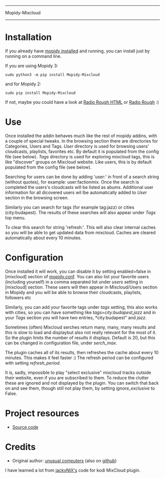 ****************************
Mopidy-Mixcloud
****************************


Installation
============

If you already have [mopidy installed](<https://docs.mopidy.com/en/latest/installation/>) and running, you can install just by running on a command line.

If you are using Mopidy 3:

    sudo python3 -m pip install Mopidy-Mixcloud

and for Mopidy 2:

    sudo pip install Mopidy-Mixcloud

If not, maybe you could have a look at [Radio Rough HTML](<https://github.com/unusualcomputers/unusualcomputers/blob/master/code/mopidy/mopidyradioroughhtml/README.rst>) or [Radio Rough](<https://github.com/unusualcomputers/unusualcomputers/blob/master/code/mopidy/mopidyradiorough/README.rst>) :)
  

Use
===

Once installed the addin behaves much like the rest of mopidy addins, with a couple of special tweaks. 
In the browsing section there are directories for Categories, Users and Tags.
*User* directory is used for browsing users' cloudcasts, playlists, favorites etc. By default it is populated from the config file (see below). 
*Tags* directory is used for exploring mixcloud tags, this is like "discover" groups on Mixcloud website. Like users, this is by default populated from the config file (see below). 

Searching for users can be done by adding 'user:' in front of a search string (without quotes), for example:  user:factionmix. 
Once the search is completed the users's cloudcasts will be listed as abums.
Additional user information for all dicovered users wil lbe automatically added to *User* section in the browsing screen.

Similarly you can search for tags (for example tag:jazz) or cities (city:budapest).
The results of these searches will also appear under *Tags* top menu.

To clear this search for string 'refresh:'. This will also clear internal caches so you will be able to get updated data from mixcloud. Caches are cleared automatically about every 10 minutes. 


Configuration
=============

Once installed it will work, you can disable it by setting enabled=false in [mixcloud] section of [mopidy.conf](<https://docs.mopidy.com/en/latest/config/>).
You can also list your favorite users (including yourself) in a comma separated list under *users* setting  in [mixcloud] section. 
These users will then appear in Mixcloud/Users section in Mopidy and you will be able to browse their cloudcasts, playlists, followers etc

Similarly, you can add your favorite tags under *tags* setting, this also works with cities, so you can have something like *tags=city:budapest,jazz* and in your *Tags* section you will have two entries, *city:budapest" and *jazz*. 

Sometimes (often) Mixcloud serches return many, many, many results and this is slow to load and displaybut also not really relevant for the most of it. So the plugin limits the number of results it displays. Default is 20, but this can be changed in configuration file, under *serch_max*.

The plugin caches all of its results, then refreshes the cache about every 10 minutes. This makes it feel faster :) The refresh period can be configured with setting *refresh_period*.

It is, sadly, impossible to play "select exclusive" mixcloud tracks outside their website, even if you are subscribed to them. To reduce the clutter these are ignored and not displayed by the plugin. You can switch that back on and see them, though still not play them, by setting *ignore_exclusive* to False.


Project resources
=================

- [Source code](<https://github.com/unusualcomputers/unusualcomputers/tree/master/code/mopidy/mopidymixcloud>)


Credits
=======

- Original author: [unusual computers](<http://unusualcomputerscollective.org>) (also on [github](<https://github.com/unusualcomputers/unusualcomputers/blob/master/README.md#unusual-computers-collective>))

I have learned a lot from [jackyNIX's](<https://github.com/jackyNIX/xbmc-mixcloud-plugin>) code for kodi MixCloud plugin. 

